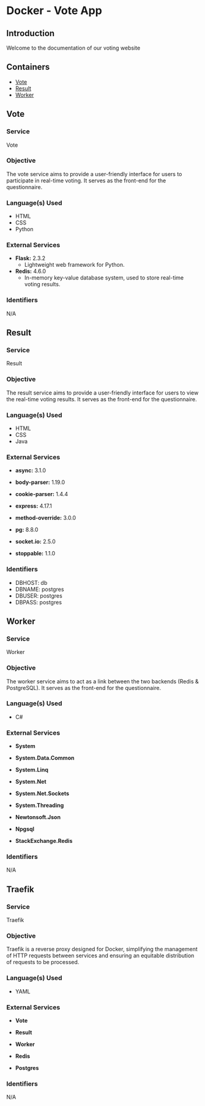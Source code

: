 # Docker - Vote App

## Introduction

Welcome to the documentation of our voting website

## Containers
- [Vote](#vote)
- [Result](#result)
- [Worker](#worker)

## Vote

### Service
Vote

### Objective
The vote service aims to provide a user-friendly interface for users to participate in real-time voting. It serves as the front-end for the questionnaire.

### Language(s) Used
- HTML
- CSS
- Python

### External Services
- **Flask:** 2.3.2
  - Lightweight web framework for Python.
- **Redis:** 4.6.0
  - In-memory key-value database system, used to store real-time voting results.

### Identifiers
N/A

## Result

### Service
Result

### Objective
The result service aims to provide a user-friendly interface for users to view the real-time voting results. It serves as the front-end for the questionnaire.

### Language(s) Used
- HTML
- CSS
- Java

### External Services
- **async:** 3.1.0

- **body-parser:** 1.19.0

- **cookie-parser:** 1.4.4

- **express:** 4.17.1

- **method-override:** 3.0.0

- **pg:** 8.8.0

- **socket.io:** 2.5.0

- **stoppable:** 1.1.0

### Identifiers

- DBHOST: db
- DBNAME: postgres
- DBUSER: postgres
- DBPASS: postgres

## Worker

### Service
Worker

### Objective
The worker service aims to act as a link between the two backends (Redis & PostgreSQL). It serves as the front-end for the questionnaire.

### Language(s) Used
- C#

### External Services

- **System**

- **System.Data.Common**

- **System.Linq**

- **System.Net**

- **System.Net.Sockets**

- **System.Threading**

- **Newtonsoft.Json**

- **Npgsql**

- **StackExchange.Redis**

### Identifiers
N/A


## Traefik

### Service
Traefik

### Objective
Traefik is a reverse proxy designed for Docker, simplifying the management of HTTP requests between services and ensuring an equitable distribution of requests to be processed.

### Language(s) Used
- YAML

### External Services

- **Vote**

- **Result**

- **Worker**

- **Redis**

- **Postgres**

### Identifiers
N/A